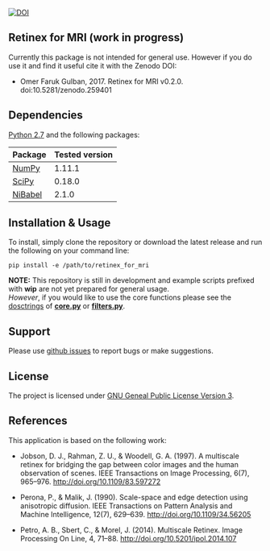 [![DOI](https://zenodo.org/badge/76043117.svg)](https://zenodo.org/badge/latestdoi/76043117)

## Retinex for MRI (work in progress)

Currently this package is not intended for general use. However if you do use it and find it useful cite it with the Zenodo DOI:  
* Omer Faruk Gulban, 2017. Retinex for MRI v0.2.0. doi:10.5281/zenodo.259401

## Dependencies

[Python 2.7](https://www.python.org/download/releases/2.7/) and the following packages:

| Package                              | Tested version |
|--------------------------------------|----------------|
| [NumPy](http://www.numpy.org/)       | 1.11.1         |
| [SciPy](https://www.scipy.org/)      | 0.18.0         |
| [NiBabel](http://nipy.org/nibabel/)  | 2.1.0          |

## Installation & Usage

To install, simply clone the repository or download the latest release and run the following on your command line:
```
pip install -e /path/to/retinex_for_mri
```

**NOTE:** This repository is still in development and example scripts prefixed with **wip** are not yet prepared for general usage.  
*However*, if you would like to use the core functions please see the [dosctrings](https://en.wikipedia.org/wiki/Docstring) of [**core.py**](retinex_for_mri/core.py) or [**filters.py**](retinex_for_mri/filters.py).

## Support

Please use [github issues](https://github.com/ofgulban/retinex_for_mri/issues) to report bugs or make suggestions.

## License

The project is licensed under [GNU Geneal Public License Version 3](http://www.gnu.org/licenses/gpl.html).

## References
This application is based on the following work:

* Jobson, D. J., Rahman, Z. U., & Woodell, G. A. (1997). A multiscale retinex for bridging the gap between color images and the human observation of scenes. IEEE Transactions on Image Processing, 6(7), 965–976. http://doi.org/10.1109/83.597272

* Perona, P., & Malik, J. (1990). Scale-space and edge detection using anisotropic diffusion. IEEE Transactions on Pattern Analysis and Machine Intelligence, 12(7), 629–639. http://doi.org/10.1109/34.56205

* Petro, A. B., Sbert, C., & Morel, J. (2014). Multiscale Retinex. Image Processing On Line, 4, 71–88. http://doi.org/10.5201/ipol.2014.107
